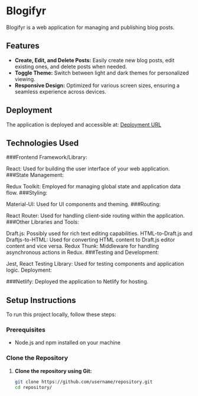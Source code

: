 # Blogifyr

Blogifyr is a web application for managing and publishing blog posts.

## Features

- **Create, Edit, and Delete Posts:** Easily create new blog posts, edit existing ones, and delete posts when needed.
- **Toggle Theme:** Switch between light and dark themes for personalized viewing.
- **Responsive Design:** Optimized for various screen sizes, ensuring a seamless experience across devices.

## Deployment

The application is deployed and accessible at: [Deployment URL](https://blogifyr.netlify.app/)

## Technologies Used

###Frontend Framework/Library:

React: Used for building the user interface of your web application.
###State Management:

Redux Toolkit: Employed for managing global state and application data flow.
###Styling:

Material-UI: Used for UI components and theming.
###Routing:

React Router: Used for handling client-side routing within the application.
###Other Libraries and Tools:

Draft.js: Possibly used for rich text editing capabilities.
HTML-to-Draft.js and Draftjs-to-HTML: Used for converting HTML content to Draft.js editor content and vice versa.
Redux Thunk: Middleware for handling asynchronous actions in Redux.
###Testing and Development:

Jest, React Testing Library: Used for testing components and application logic.
Deployment:

###Netlify: Deployed the application to Netlify for hosting.

## Setup Instructions

To run this project locally, follow these steps:

### Prerequisites

- Node.js and npm installed on your machine

### Clone the Repository

1. **Clone the repository using Git:**

   ```bash
   git clone https://github.com/username/repository.git
   cd repository/
